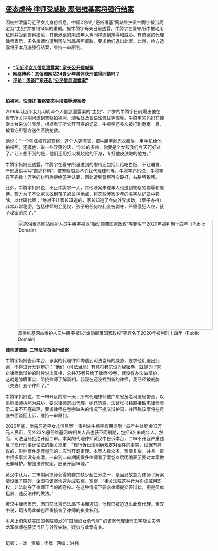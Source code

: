 <!--1615840040000-->
[变态虐待 律师受威胁  恶俗维基案将强行结案](https://www.rfa.org/mandarin/yataibaodao/renquanfazhi/bx-03152021100954.html)
------

<p></p><p>因被控泄露习近平女儿身份信息，中国21岁的“恶俗维基”网站维护员牛腾宇被当局定为“主犯”并被判14<span>年的重刑</span>。据牛腾宇母亲日前透露，牛腾宇在看守所中被动用私刑并受到警察猥亵，其他涉案的未成年人也同样遭到羞辱和威胁。有该案的代理律师表示，多名律师均遭到司法当局吊照威胁，要求他们退出此案。此外，检方透露将于本月底强行结案，维持一审原判。</p><p><br/></p><ul><li><a href="https://www.rfa.org/mandarin/yataibaodao/zhengzhi/jt-02172021093947.html"><strong>“习近平女儿信息泄露案” 家长公开信喊冤</strong></a></li><li><strong><a href="https://www.rfa.org/mandarin/zhuanlan/wangluoboyi/iwar-02102021141039.html">网络博弈：恶俗圈网站24青少年集体获刑值得同情吗？</a></strong></li><li><strong><a href="https://www.rfa.org/mandarin/pinglun/chenguangchengboke/cgc-03112021144841.html">评论：浅谈广东茂名“公民信息泄露案”</a></strong></li></ul><p><br/></p><p><strong>拍裸照、性骚扰 警察变态手段侮辱涉案者</strong></p><p>2019年习近平女儿习明泽个人信息泄露案的“主犯”、21岁的牛腾宇日前爆出他在看守所关押期间遭到警察拍裸照、烧私处及言语性骚扰等侮辱。牛腾宇的妈妈在接受本台采访时表示，根据看守所公开可查的记录，牛腾宇还多次被打到奄奄一息，被看守所警方送往医院抢救。</p><p>她说：“一个叫陈权辉的警察，这个人更流氓，把牛腾宇剥光衣服后，用手机给他拍裸照，还摸他，说一些淫荡的话，‘你长的多帅，你要是个女孩我们今天可好过了。’ 让人想不到的是，他们还用打火机烧他的下身，专打他皮肤嫩的地方。”</p><p>牛腾宇妈妈还透露，牛腾宇在看守所里遭到的虐待还包括只给吃白饭、不让睡觉、严刑逼供手写“自述材料”、被警察威胁不许找代理律师等。牛腾宇妈妈说，牛腾宇在写完数十万字的材料后拒绝签字认罪，因此遭到警察再次殴打，右胳膊致残。</p><p>此外，牛腾宇妈妈说，不止牛腾宇一人，其他涉案未成年人也遭到警察的侮辱和虐待。警方为了不让家长找到孩子的关押地点，将这些涉案少年的名字从记录中移除，以代码代替：“绝对不让家长知道的，家长知道了会向外界求助，（案子办得）非常非常秘密。包括律师的会见权，孩子的任何权利全被剥夺，严重侵犯人权，孩子秘密消失了。”</p><p><figure class="image-richtext image-inline captioned" style="width:620px;"><img alt="恶俗维基网站维护人员牛腾宇被以“煽动颠覆国家政权”等罪名于2020年被判刑十四年（Public Domain）" height="348" src="https://www.rfa.org/mandarin/yataibaodao/renquanfazhi/bx-03152021100954.html/bx0315.jpg/@@images/b19c4737-e0d8-42a0-91bf-3cdefa18043f.jpeg" title="bx0315.jpg" width="620"/><figcaption class="image-caption">恶俗维基网站维护人员牛腾宇被以“煽动颠覆国家政权”等罪名于2020年被判刑十四年（Public Domain）</figcaption><small></small></figure></p><p><strong>律师遭威胁  二审法官将强行结案</strong></p><p>牛腾宇妈妈告诉本台，该案的代理律师均遭到司法当局的威胁，要求他们退出此案，不得进行无罪辩护：“他们（司法当局）有意将卷宗设为秘密卷，就是为了防止律师做辩护的时候说出真相，总共75卷只给了律师49卷，就没有办法做辩护，这就是隐瞒事实、阻挠律师了解真相。我现在还没找到新的律师，我已经被威胁（失去）五个律师了。”</p><p>牛腾宇妈妈说，在一审开庭的前一天，所有代理律师被广东省茂名司法局带走，以吊销律师执照为威胁，要求律师退出代理。她还透露，法官张书铭直接致电律师表示二审不开庭审理，要求律师在卷宗缺失的情况下提交辩护词，并声称该案将在月底书面驳回上诉，维持一审原判。</p><p>2020年底，泄露习近平女儿信息案一审判处牛腾宇有期徒刑十四年并处罚金13万元人民币，另外23名恶俗维基网站相关人员也获不同刑期，包括9名未成年人。然而，司法当局拒绝开庭二审。本案的代理律师黄汉中告诉本台，二审不开庭严重违反了现行刑事诉讼法的相关规定：“现行诉讼法明确规定对案件的事实、证据有异议的，影响案件定罪量刑的，应当开庭审理。本案人数众多，案情复杂，并且一审中很多事实没有查清，一审到二审期间很多律师看了案卷以后明确表示要对本案做无罪辩护。按照法律规定，应该开庭审理。”</p><p>黄汉中认为，二审期间律师获得的卷宗缺少超三分之一，是当局故意为律师了解案情设置了障碍，企图将该案快速办成铁案、冤案：“相关法院这种行为构成滥用职权，非法剥夺了律师正当的阅卷权。在这种情况下要求律师提交答辩状，更是简单粗暴、违反法律的做法。”</p><p>黄汉中律师表示，因日前北京司法局下书面通知，他现已被迫退出此案代理。黄汉中说，司法局此举也严重损害了律师的执业权利。</p><p>本月上旬荣获美国国务院颁发的“国际妇女勇气奖” 的该案代理律师王宇及丈夫包龙军律师在获奖当日与外界失联，疑似与此案有关。</p><p><br/>记者：一冰   责编：申铧   网编：洪伟</p>

